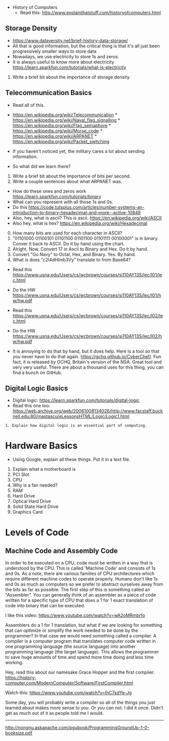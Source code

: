 * History of Computers
   * Read this: http://www.explainthatstuff.com/historyofcomputers.html
    
## Storage Density
   * https://www.dataversity.net/brief-history-data-storage/
   * All that is good information, but the critical thing is that it's all just been progressively smaller ways to store data
   * Nowadays, we use electricity to store 1s and zeros. 
   * It is always useful to know more about electricity https://learn.sparkfun.com/tutorials/what-is-electricity
   
   1. Write a brief bit about the importance of storage density. 
    
## Telecommunication Basics
   * Read all of this. 
   * https://en.wikipedia.org/wiki/Telecommunication
         * https://en.wikipedia.org/wiki/Naval_flag_signalling
         * https://en.wikipedia.org/wiki/Flag_semaphore
         * https://en.wikipedia.org/wiki/Morse_code
         * https://en.wikipedia.org/wiki/ARPANET
             * https://en.wikipedia.org/wiki/Packet_switching
   * If you haven't noticed yet, the military cares a lot about sending information. 
   
   * So what did we learn there? 
   1. Write a brief bit about the importance of bits per second.
   2. Write a couple sentences about what ARPANET was.
   
   * How do these ones and zeros work https://learn.sparkfun.com/tutorials/binary
   * What can you represent with all those 1s and 0s. 
   * Do this https://code.tutsplus.com/articles/number-systems-an-introduction-to-binary-hexadecimal-and-more--active-10848
   * Also, hey, what is ascii? This is ascii. https://en.wikipedia.org/wiki/ASCII
   * Also hey, what is hex? https://en.wikipedia.org/wiki/Hexadecimal
    
   0. How many bits are used for each character in ASCII?
   1. "01101000 01100101 01101100 01101100 01101111 00100001" is in binary. Conver it back to ASCII. Do it by hand using the chart.
   2. Alright. Now. Convert 17 in Ascii to Binary and Hex. Do it by hand.
   3. Convert "Go Navy" to Octal, Hex, and Binary. Yes. By hand.
   4. What is does "c2l4dHlmb3Vy" translate to from Base64?
  
* Read this https://www.usna.edu/Users/cs/wcbrown/courses/si110AY13S/lec/l01/lec.html
* Do the HW https://www.usna.edu/Users/cs/wcbrown/courses/si110AY13S/lec/l01/hw/hw.pdf

* Read this https://www.usna.edu/Users/cs/wcbrown/courses/si110AY13S/lec/l02/lec.html
* Do the HW https://www.usna.edu/Users/cs/wcbrown/courses/si110AY13S/lec/l02/hw/hw.pdf

* It is annoying to do that by hand, but it does help. Here is a tool so that you never have to do that again. https://gchq.github.io/CyberChef/. Fun fact, it is released by GCHQ, Britain's version of the NSA. Great tool and very very useful. There are about a thousand uses for this thing, you can find a bunch on GitHub.

   
## Digital Logic Basics
   * Digital logic: https://learn.sparkfun.com/tutorials/digital-logic
   * Read this one too:  https://web.archive.org/web/20061008134026/http://www.facstaff.bucknell.edu:80/mastascu/eLessonsHTML/Logic/Logic1.html
    
    
    1. Explain how digital logic is an essential part of computing. 

# Hardware Basics

* Using Google, explain all these things. Put it in a text file.

1. Explain what a motherboard is
2. PCI Slot
3. CPU 
4. Why is a fan needed?
5. RAM
6. Hard Drive
7. Optical Hard Drive
8. Solid State Hard Drive     
9. Graphics Card


# Levels of Code
## Machine Code and Assembly Code

In order to be executed on a CPU, code must be written in a way that is understood by the CPU. This is called 'Machine Code' and consists of 1s and 0s. As a note, there are various families of CPU architectures which require different machine codes to operate properly. Humans don't like 1s and 0s as much as computers so we prefer to abstract ourselves away from the bits as far as possible. The first step of this is something called an "Assembler". You can generally think of an assembler as a piece of code written for a specific type of CPU that does a 1 for 1 exact translation of code into binary that can be executed. 

I like this video: https://www.youtube.com/watch?v=wA2oMRmbrfo

Assemblers do a 1 for 1 translation, but what if we are looking for something that can optimize or simplify the work needed to be done by the programmer? In that case we would need something called a compiler. A compiler is a computer program that translates computer code written in one programming language (the source language) into another programming language (the target language). This allows the programmer to save huge amounts of time and spend more time doing and less time working. 

Hey, read this about our namesake Grace Hopper and the first compiler: https://history-computer.com/ModernComputer/Software/FirstCompiler.html

Watch this: https://www.youtube.com/watch?v=IhC7sdYe-Jg

Some day, you will probably write a compiler so all of the things you just learned about makes more sense to you. Or you can not. I did it once. Didn't get as much out of it as people told me I would. 

______________

http://nongnu.askapache.com/pgubook/ProgrammingGroundUp-1-0-booksize.pdf
